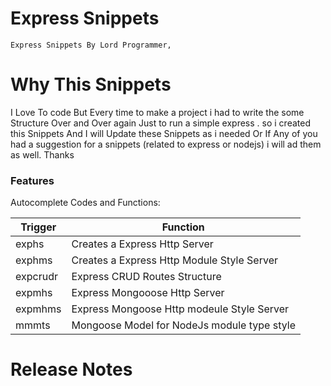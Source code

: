 # Express Snippets

    Express Snippets By Lord Programmer,

# Why This Snippets

I Love To code But Every time to make a project i had to write the some Structure Over and Over again Just to run a simple express . so i created this Snippets And I will Update these Snippets as i needed Or If Any of you had a suggestion for a snippets (related to express or nodejs) i will ad them as well. Thanks

### Features

Autocomplete Codes and Functions:

| Trigger  | Function                                    |
| -------- | ------------------------------------------- |
| exphs    | Creates a Express Http Server               |
| exphms   | Creates a Express Http Module Style Server  |
| expcrudr | Express CRUD Routes Structure               |
| expmhs   | Express Mongooose Http Server               |
| expmhms  | Express Mongoose Http modeule Style Server  |
| mmmts    | Mongoose Model for NodeJs module type style |

# Release Notes
